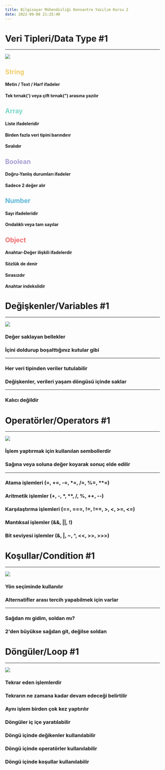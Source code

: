 ```yaml
---
title: Bilgisayar Mühendisliği Konsantre Yazılım Kursu 2
date: 2022-09-08 21:25:40
---
```


<!-- Section Begin -->

<!-- Page Begin -->
<div class="slider-content shadow">

# Veri Tipleri/Data Type #1

<hr />

<div class="container-fluid">
<div class="row row-no-gutters">
    <div class="col-md-4">
        <div class="p-2 mt-2">
            <div class="img-responsive text-center">
                <img src="/img/folio/data_types.jpg" class="h-md-4" />
            </div>
        </div>
    </div>
    <div class="col-md-8">
        <div class="row row-no-gutters">
            <div class="col-md-6">
                <h2 style="color:#f0cd67"><strong>String</strong></h2>
                <h4><i class="icon icon-right"></i> Metin / Text / Harf ifadeler</h4>
                <h4><i class="icon icon-right"></i> Tek tırnak(') veya çift tırnak(") arasına yazılır</h4>
                <h2 style="color:#77d7c6"><strong>Array</strong></h2>
                <h4><i class="icon icon-right"></i> Liste ifadeleridir</h4>
                <h4><i class="icon icon-right"></i> Birden fazla veri tipini barındırır</h4>
                <h4><i class="icon icon-right"></i> Sıralıdır</h4>
                <h2 style="color:#a79cd4"><strong>Boolean</strong></h2>
                <h4><i class="icon icon-right"></i> Doğru-Yanlış durumları ifadeler</h4>
                <h4><i class="icon icon-right"></i> Sadece 2 değer alır</h4>
            </div>
            <div class="col-md-6">
                <h2 style="color:#5bb6d6"><strong>Number</strong></h2>
                <h4><i class="icon icon-right"></i> Sayı ifadeleridir</h4>
                <h4><i class="icon icon-right"></i> Ondalıklı veya tam sayılar</h4>
                <h2 style="color:#f06c6e"><strong>Object</strong></h2>
                <h4><i class="icon icon-right"></i> Anahtar-Değer ilişkili ifadelerdir</h4>
                <h4><i class="icon icon-right"></i> Sözlük de denir</h4>
                <h4><i class="icon icon-right"></i> Sırasızdır</h4>
                <h4><i class="icon icon-right"></i> Anahtar indekslidir</h4>
            </div>
        </div>
    </div>

</div>

</div>

</div>
<!-- Page End -->

<!-- Section End -->

<!-- Section Begin -->

<!-- Page Begin -->
<div class="slider-content shadow">

# Değişkenler/Variables #1

<hr />

<div class="container-fluid">
<div class="row row-no-gutters">
    <div class="col-md-4">
        <div class="p-2 mt-2">
            <div class="img-responsive text-center">
                <img src="/img/folio/variables.jpg" class="h-md-4" />
            </div>
        </div>
    </div>
    <div class="col-md-8">
        <div class="p-2 mt-2">
            <h3><i class="icon icon-right"></i> Değer saklayan bellekler</h3>
            <h3><i class="icon icon-right"></i> İçini doldurup boşalttığınız kutular gibi</h3>
            <hr />
            <h3><i class="icon icon-right"></i> Her veri tipinden veriler tutulabilir</h3>
            <h3><i class="icon icon-right"></i> Değişkenler, verileri yaşam döngüsü içinde saklar</h3>
            <hr />
            <h3><i class="icon icon-right"></i> Kalıcı değildir</h3>
        </div>
    </div>

</div>

</div>

</div>
<!-- Page End -->

<!-- Section End -->

<!-- Section Begin -->

<!-- Page Begin -->
<div class="slider-content shadow">

# Operatörler/Operators #1

<hr />

<div class="container-fluid">
<div class="row row-no-gutters">
    <div class="col-md-4">
        <div class="p-2 mt-2">
            <div class="img-responsive text-center">
                <img src="/img/folio/operator.jpg" class="h-md-4" />
            </div>
        </div>
    </div>
    <div class="col-md-8">
        <div class="p-2 mt-2">
            <h3><i class="icon icon-right"></i> İşlem yaptırmak için kullanılan sembollerdir</h3>
            <h3><i class="icon icon-right"></i> Sağına veya soluna değer koyarak sonuç elde edilir</h3>
            <hr />
            <h3><i class="icon icon-right"></i> Atama işlemleri (=, +=, -=, *=, /=, %=, **=)</h3>
            <h3><i class="icon icon-right"></i> Aritmetik işlemler (+, -, *, **, /, %, ++, --)</h3>
            <h3><i class="icon icon-right"></i> Karşılaştırma işlemleri (==, ===, !=, !==, &gt;, &lt;, &gt;=, &lt;=)</h3>
            <h3><i class="icon icon-right"></i> Mantıksal işlemler (&&, ||, !)</h3>
            <h3><i class="icon icon-right"></i> Bit seviyesi işlemler (&, |, ~, ^, &lt;&lt;, &gt;&gt;, &gt;&gt;&gt;)</h3>
        </div>
    </div>

</div>

</div>

</div>
<!-- Page End -->

<!-- Section End -->

<!-- Section Begin -->

<!-- Page Begin -->
<div class="slider-content shadow">

# Koşullar/Condition #1

<hr />

<div class="container-fluid">
<div class="row row-no-gutters">
    <div class="col-md-4">
        <div class="p-2 mt-2">
            <div class="img-responsive text-center">
                <img src="/img/folio/condition.jpg" class="h-md-4" />
            </div>
        </div>
    </div>
    <div class="col-md-8">
        <div class="p-2 mt-2">
            <h3><i class="icon icon-right"></i> Yön seçiminde kullanılır</h3>
            <h3><i class="icon icon-right"></i> Alternatifler arası tercih yapabilmek için varlar</h3>
            <hr />
            <h3><i class="icon icon-right"></i> Sağdan mı gidim, soldan mı?</h3>
            <h3><i class="icon icon-right"></i> 2'den büyükse sağdan git, değilse soldan</h3>
        </div>
    </div>

</div>

</div>

</div>
<!-- Page End -->

<!-- Section End -->

<!-- Section Begin -->

<!-- Page Begin -->
<div class="slider-content shadow">

# Döngüler/Loop #1

<hr />

<div class="container-fluid">
<div class="row row-no-gutters">
    <div class="col-md-4">
        <div class="p-2 mt-2">
            <div class="img-responsive text-center">
                <img src="/img/folio/cycle.jpg" class="h-md-4" />
            </div>
        </div>
    </div>
    <div class="col-md-8">
        <div class="p-2 mt-2">
            <h3><i class="icon icon-right"></i> Tekrar eden işlemlerdir</h3>
            <h3><i class="icon icon-right"></i> Tekrarın ne zamana kadar devam edeceği belirtilir</h3>
            <h3><i class="icon icon-right"></i> Aynı işlem birden çok kez yaptırılır</h3>
            <h3><i class="icon icon-right"></i> Döngüler iç içe yaratılabilir</h3>
            <h3><i class="icon icon-right"></i> Döngü içinde değikenler kullanılabilir</h3>
            <h3><i class="icon icon-right"></i> Döngü içinde operatörler kullanılabilir</h3>
            <h3><i class="icon icon-right"></i> Döngü içinde koşullar kullanılabilir</h3>
        </div>
    </div>

</div>

</div>

</div>
<!-- Page End -->

<!-- Section End -->